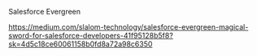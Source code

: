 Salesforce Evergreen


https://medium.com/slalom-technology/salesforce-evergreen-magical-sword-for-salesforce-developers-41f95128b5f8?sk=4d5c18ce60061158b0fd8a72a98c6350
